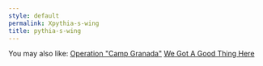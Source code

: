 ```yaml
---
style: default
permalink: Xpythia-s-wing
title: pythia-s-wing
---
```

You may also like:
[Operation "Camp Granada"](http://scp-wiki.net/hellomuddah)
[We Got A Good Thing Here](http://scp-wiki.net/we-got-a-good-thing-here)